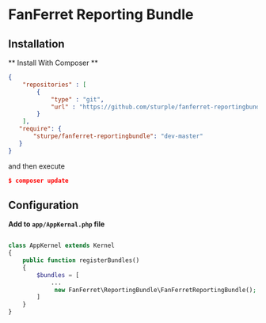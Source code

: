 # FanFerret Reporting Bundle

## Installation

** Install With Composer **

```json
{
    "repositories" : [
        {
            "type" : "git",
            "url" : "https://github.com/sturple/fanferret-reportingbundle"
        }
    ],    
   "require": {
       "sturpe/fanferret-reportingbundle": "dev-master"
   }
}

```

and then execute

```json
$ composer update
```


## Configuration

**Add to ```app/AppKernal.php``` file**

```php

class AppKernel extends Kernel
{
    public function registerBundles()
    {
        $bundles = [
            ...
             new FanFerret\ReportingBundle\FanFerretReportingBundle();
        ]
    }
}            

```


